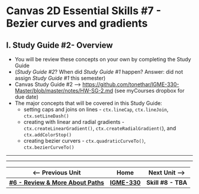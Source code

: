 # Canvas 2D Essential Skills #7 - Bezier curves and gradients

## I. Study Guide #2-  Overview
- You will be review these concepts on your own by completing the Study Guide
- (*Study Guide #2*? When did *Study Guide #1* happen? Answer:  did not assign *Study Guide #1* this semester)
- Canvas Study Guide #2 --> https://github.com/tonethar/IGME-330-Master/blob/master/notes/HW-SG-2.md (see myCourses dropbox for due date)
- The major concepts that will be covered in this Study Guide:
  - setting caps and joins on lines - `ctx.lineCap`, `ctx.lineJoin`, `ctx.setLineDash()`
  - creating with linear and radial gradients - `ctx.createLinearGradient()`, `ctx.createRadialGradient(`), and `ctx.addColorStop()`
  - creating bezier curvers - `ctx.quadraticCurveTo()`, `ctx.bezierCurveTo()`


<hr><hr>

| <-- Previous Unit | Home | Next Unit -->
| --- | --- | --- 
|  [**#6 - Review & More About Paths**](6-review-and-more-about-paths.md) |  [**IGME-330**](../README.md) | **Skill #8 - TBA**
